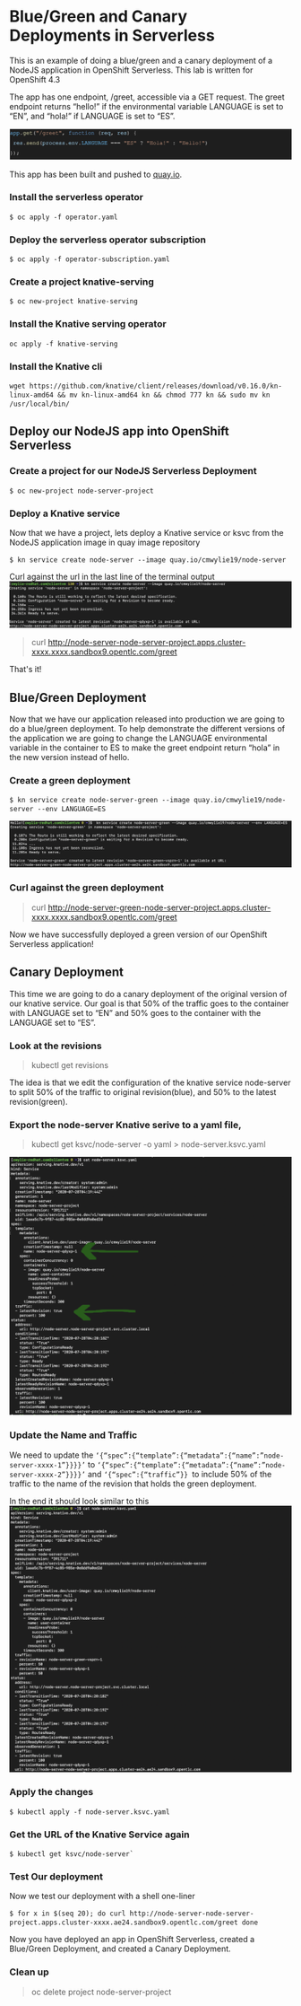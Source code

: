 # Blue/Green and Canary Deployments in Serverless
This is an example of doing a blue/green and a canary deployment of a NodeJS application in OpenShift Serverless. This lab is written for OpenShift 4.3

The app has one endpoint, /greet, accessible via a GET request. The greet endpoint returns “hello!” if the environmental variable LANGUAGE is set to “EN”, and “hola!” if LANGUAGE is set to “ES”.   
   
   ![Greet Endpoint](greet.png)


This app has been built and pushed to [quay.io](quay.io/cmwylie19/node-server).

### Install the serverless operator
```
$ oc apply -f operator.yaml   
```

### Deploy the serverless operator subscription
```
$ oc apply -f operator-subscription.yaml   
```

### Create a project knative-serving
```
$ oc new-project knative-serving   
```

### Install the Knative serving operator
```
oc apply -f knative-serving
```

### Install the Knative cli
```
wget https://github.com/knative/client/releases/download/v0.16.0/kn-linux-amd64 && mv kn-linux-amd64 kn && chmod 777 kn && sudo mv kn /usr/local/bin/
```
## Deploy our NodeJS app into OpenShift Serverless
### Create a project for our NodeJS Serverless Deployment
```
$ oc new-project node-server-project
```

### Deploy a Knative service
Now that we have a project, lets deploy a Knative service or ksvc from the NodeJS application image in quay image repository 
``` 
$ kn service create node-server --image quay.io/cmwylie19/node-server   
```

Curl against the url in the last line of the terminal output   
![terminal output](ksvc.png)   
> curl http://node-server-node-server-project.apps.cluster-xxxx.xxxx.sandbox9.opentlc.com/greet   

That's it!

## Blue/Green Deployment 
Now that we have our application released into production we are going to do a blue/green deployment. To help demonstrate the different versions of the application we are going to change the LANGUAGE environmental variable in the container to ES to make the greet endpoint return “hola” in the new version instead of hello.


### Create a green deployment
```  
$ kn service create node-server-green --image quay.io/cmwylie19/node-server --env LANGUAGE=ES
```

![terminal output](green.png)  

### Curl against the green deployment 

> curl http://node-server-green-node-server-project.apps.cluster-xxxx.xxxx.sandbox9.opentlc.com/greet

Now we have successfully deployed a green version of our OpenShift Serverless application!

## Canary Deployment
This time we are going to do a canary deployment of the original version of our knative service. Our goal is that 50% of the traffic goes to the container with LANGUAGE set to “EN” and 50% goes to the container with the LANGUAGE set to “ES”.

### Look at the revisions
> kubectl get revisions   

The idea is that we edit the configuration of the knative service node-server to split 50% of the traffic to original revision(blue), and 50% to the latest revision(green).

### Export the node-server Knative serive to a yaml file,
> kubectl get ksvc/node-server -o yaml > node-server.ksvc.yaml

![original](original.png) 
### Update the Name and Traffic
We need to update the ```‘{“spec”:{“template”:{“metadata”:{“name”:”node-server-xxxx-1”}}}}’``` to ```‘{“spec”:{“template”:{“metadata”:{“name”:”node-server-xxxx-2”}}}}’``` and  ```‘{“spec”:{“traffic”}} ```to include 50% of the traffic to the name of the revision that holds the green deployment.

In the end it should look similar to this 
![updated](updated.png)

### Apply the changes 
```
$ kubectl apply -f node-server.ksvc.yaml
```

### Get the URL of the Knative Service again
```
$ kubectl get ksvc/node-server`   
```

### Test Our deployment
Now we test our deployment with a shell one-liner   
```
$ for x in $(seq 20); do curl http://node-server-node-server-project.apps.cluster-xxxx.ae24.sandbox9.opentlc.com/greet done
```


Now you have deployed an app in OpenShift Serverless, created a Blue/Green Deployment, and created a Canary Deployment.

### Clean up
> oc delete project node-server-project